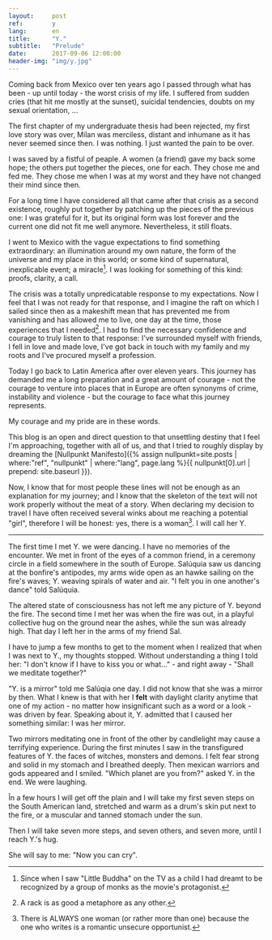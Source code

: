 ```yaml
---
layout:     post
ref:		y
lang: 		en
title:      "Y."
subtitle:   "Prelude"
date:       2017-09-06 12:00:00
header-img: "img/y.jpg"
---
```


Coming back from Mexico over ten years ago I passed through what has been - up until today - the worst crisis of my life. I suffered from sudden cries (that hit me mostly at the sunset), suicidal tendencies, doubts on my sexual orientation, ...

The first chapter of my undergraduate thesis had been rejected, my first love story was over, Milan was merciless, distant and inhumane as it has never seemed since then. I was nothing. I just wanted the pain to be over.

I was saved by a fistful of peaple. A women (a friend) gave my back some hope; the others put together the pieces, one for each. They chose me and fed me. They chose me when I was at my worst and they have not changed their mind since then.

For a long time I have considered all that came after that crisis as a second existence, roughly put together by patching up the pieces of the previous one: I was grateful for it, but its original form was lost forever and the current one did not fit me well anymore. Nevertheless, it still floats.

I went to Mexico with the vague expectations to find something extraordinary: an illumination around my own nature, the form of the universe and my place in this world; or some kind of supernatural, inexplicable event; a miracle[^1]. I was looking for something of this kind: proofs, clarity, a call.

The crisis was a totally unpredicatable response to my expectations. Now I feel that I was not ready for that response, and I imagine the raft on which I sailed since then as a makeshift mean that has prevented me from vanishing and has allowed me to live, one day at the time, those experiences that I needed[^2]. I had to find the necessary confidence and courage to truly listen to that response: I've surrounded myself with friends, I fell in love and made love, I've got back in touch with my family and my roots and I've procured myself a profession.

Today I go back to Latin America after over eleven years. This journey has demanded me a long preparation and a great amount of courage - not the courage to venture into places that in Europe are often synonyms of crime, instability and violence - but the courage to face what this journey represents.

My courage and my pride are in these words.

This blog is an open and direct question to that unsettling destiny that I feel I'm approaching, together with all of us, and that I tried to roughly display by dreaming the [Nullpunkt Manifesto]({% assign nullpunkt=site.posts | where:"ref", "nullpunkt" | where:"lang", page.lang  %}{{ nullpunkt[0].url | prepend: site.baseurl }}).

Now, I know that for most people these lines will not be enough as an explanation for my journey; and I know that the skeleton of the text will not work properly without the meat of a story. When declaring my decision to travel I have often received several winks about me reaching a potential "girl", therefore I will be honest: yes, there is a woman[^3]. I will call her Y.

***

The first time I met Y. we were dancing. I have no memories of the encounter. We met in front of the eyes of a common friend, in a ceremony circle in a field somewhere in the south of Europe.
Salúquia saw us dancing at the bonfire's antipodes, my arms wide open as an hawke sailing on the fire's waves; Y. weaving spirals of water and air. "I felt you in one another's dance" told Salúquia.

The altered state of consciousness has not left me any picture of Y. beyond the fire. The second time I met her was when the fire was out, in a playful collective hug on the ground near the ashes, while the sun was already high. That day I left her in the arms of my friend Sal.

I have to jump a few months to get to the moment when I realized that when I was next to Y., my thoughts stopped. Without understanding a thing I told her: "I don't know if I have to kiss you or what..." - and right away - "Shall we meditate together?"

"Y. is a mirror" told me Salúqia one day. I did not know that she was a mirror by then. What I knew is that with her I **felt** with daylight clarity anytime that one of my action - no matter how insignificant such as a word or a look - was driven by fear. Speaking about it, Y. admitted that I caused her something similar: I was her mirror.

Two mirrors meditating one in front of the other by candlelight may cause a terrifying experience. During the first minutes I saw in the transfigured features of Y. the faces of witches, monsters and demons. I felt fear strong and solid in my stomach and I breathed deeply. Then mexican warriors and gods appeared and I smiled.
"Which planet are you from?" asked Y. in the end. We were laughing.

Ĩn a few hours I will get off the plain and I will take my first seven steps on the South American land, stretched and warm as a drum's skin put next to the fire, or a muscular and tanned stomach under the sun.

Then I will take seven more steps, and seven others, and seven more, until I reach Y.'s hug.

She will say to me: "Now you can cry".

[^1]: Since when I saw "Little Buddha" on the TV as a child I had dreamt to be recognized by a group of monks as the movie's protagonist.

[^2]: A rack is as good a metaphore as any other.

[^3]: There is ALWAYS one woman (or rather more than one) because the one who writes is a romantic unsecure opportunist.